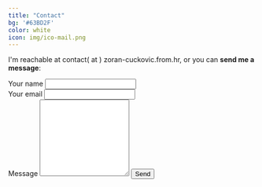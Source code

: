 ```yaml
---
title: "Contact"
bg: '#63BD2F'
color: white
icon: img/ico-mail.png
---
```


I'm reachable at contact( at ) zoran-cuckovic.from.hr, or you can **send me a message**:

<form action="https://formspree.io/f/xgepzldl" method="POST">
   <div style="float:left;margin-right:100px;">
    <label for="form-name">Your name</label>
    <input type="text" name="name" id="form-name">
   </div>
   <div style="float:left;margin-right:100px;">
	<label for="replyto">Your email</label>
    <input type="email" name="_replyto" id="replyto">	
   </div>
    <div style="float:left;margin-right:100px;">
	<label for="form-message">Message</label>
   <textarea rows="10" name="body" id="form-message"></textarea>
   <input type="submit" value="Send">
   </div>
</form> 




<!-- not used  {: style="margin-top:100px;"}  -->




